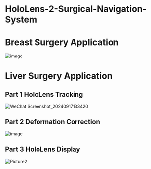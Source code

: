 # HoloLens-2-Surgical-Navigation-System
# Breast Surgery Application
![image](https://github.com/user-attachments/assets/94ed31c5-fe7d-4c2c-8db1-72f0694ce2ac)

# Liver Surgery Application
## Part 1 HoloLens Tracking
![WeChat Screenshot_20240917133420](https://github.com/user-attachments/assets/d321af32-f4f3-4c0d-8d84-ee1641629265)

## Part 2 Deformation Correction
![image](https://github.com/user-attachments/assets/b778eeb4-8c91-4db6-a581-d5cca39b94de)

## Part 3 HoloLens Display
![Picture2](https://github.com/user-attachments/assets/2162f926-e7e3-4f42-9813-42fa12e4bfc5)
